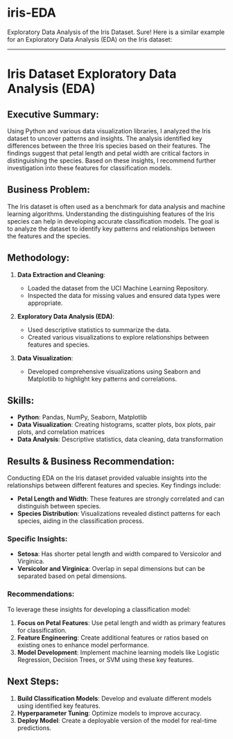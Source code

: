 # iris-EDA
Exploratory Data Analysis of the Iris Dataset.
Sure! Here is a similar example for an Exploratory Data Analysis (EDA) on the Iris dataset:

---

# Iris Dataset Exploratory Data Analysis (EDA)

## Executive Summary:
Using Python and various data visualization libraries, I analyzed the Iris dataset to uncover patterns and insights. The analysis identified key differences between the three Iris species based on their features. The findings suggest that petal length and petal width are critical factors in distinguishing the species. Based on these insights, I recommend further investigation into these features for classification models.

## Business Problem:
The Iris dataset is often used as a benchmark for data analysis and machine learning algorithms. Understanding the distinguishing features of the Iris species can help in developing accurate classification models. The goal is to analyze the dataset to identify key patterns and relationships between the features and the species.

## Methodology:
1. **Data Extraction and Cleaning**:
    - Loaded the dataset from the UCI Machine Learning Repository.
    - Inspected the data for missing values and ensured data types were appropriate.

2. **Exploratory Data Analysis (EDA)**:
    - Used descriptive statistics to summarize the data.
    - Created various visualizations to explore relationships between features and species.

3. **Data Visualization**:
    - Developed comprehensive visualizations using Seaborn and Matplotlib to highlight key patterns and correlations.

## Skills:
- **Python**: Pandas, NumPy, Seaborn, Matplotlib
- **Data Visualization**: Creating histograms, scatter plots, box plots, pair plots, and correlation matrices
- **Data Analysis**: Descriptive statistics, data cleaning, data transformation

## Results & Business Recommendation:
Conducting EDA on the Iris dataset provided valuable insights into the relationships between different features and species. Key findings include:
- **Petal Length and Width**: These features are strongly correlated and can distinguish between species.
- **Species Distribution**: Visualizations revealed distinct patterns for each species, aiding in the classification process.

### Specific Insights:
- **Setosa**: Has shorter petal length and width compared to Versicolor and Virginica.
- **Versicolor and Virginica**: Overlap in sepal dimensions but can be separated based on petal dimensions.

### Recommendations:
To leverage these insights for developing a classification model:
1. **Focus on Petal Features**: Use petal length and width as primary features for classification.
2. **Feature Engineering**: Create additional features or ratios based on existing ones to enhance model performance.
3. **Model Development**: Implement machine learning models like Logistic Regression, Decision Trees, or SVM using these key features.

## Next Steps:
1. **Build Classification Models**: Develop and evaluate different models using identified key features.
2. **Hyperparameter Tuning**: Optimize models to improve accuracy.
3. **Deploy Model**: Create a deployable version of the model for real-time predictions.
